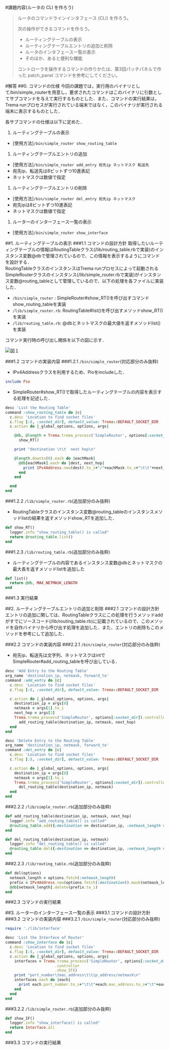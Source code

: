 #課題内容(ルータの CLI を作ろう)
>
>ルータのコマンドラインインタフェース (CLI) を作ろう。
>
>次の操作ができるコマンドを作ろう。
>
>* ルーティングテーブルの表示
>* ルーティングテーブルエントリの追加と削除
>* ルータのインタフェース一覧の表示
>* そのほか、あると便利な機能
>
>コントローラを操作するコマンドの作りかたは、第3回パッチパネルで作った patch_panel コマンドを参考にしてください。

#解答
##0. コマンドの仕様
今回の課題では，実行用のバイナリとして/bin/simple_routerを用意し，要求されたコマンドはこのバイナリに引数としてサブコマンドを与えて実行するものとした．また、コマンドの実行結果は，Trema runプロセスが実行されている端末ではなく，このバイナリが実行される端末に表示するものとした．

各サブコマンドの仕様は以下に定めた．

1. ルーティングテーブルの表示
  * [使用方法]`/bin/simple_router show_routing_table`
1. ルーティングテーブルエントリの追加
  * [使用方法]`/bin/simple_router add_entry 宛先ip ネットマスク 転送先`
  * 宛先ip、転送先は8ビットずつ10進表記
  * ネットマスクは数値で指定
1. ルーティングテーブルエントリの削除
  * [使用方法]`/bin/simple_router del_entry 宛先ip ネットマスク`
  * 宛先ipは8ビットずつ10進表記
  * ネットマスクは数値で指定
1. ルーターのインターフェース一覧の表示
  * [使用方法]`/bin/simple_router show_interface`

##1. ルーティングテーブルの表示
###1.1 コマンドの設計方針
取得したいルーティングテーブルの情報はRoutingTableクラス(/lib/routing_table.rbで実装)のインスタンス変数@dbで管理されているので、この情報を表示するようにコマンドを設計する．  
RoutingTableクラスのインスタンスはTrema runプロセスによって起動されるSimpleRouterクラスのインスタンス(/lib/simple_router.rbで実装)がインスタンス変数@routing_tableとして管理しているので、以下の処理を各ファイルに実装した．

* `/bin/simple_router`   : SimpleRouter#show_RT()を呼び出すコマンドshow_routing_tableを実装
* `/lib/simple_router.rb`: RoutingTable#list()を呼び出すメソッドshow_RT()を実装
* `/lib/routing_table.rb`: @dbとネットマスクの最大値を返すメソッドlist()を実装

コマンド実行時の呼び出し関係を以下の図に示す．

![図１](https://github.com/handai-trema/simple-router-d-miura/blob/master/fig1.png)

<!--
コマンド実行時の呼び出し関係は以下のようになる．
1. 実行用バイナリ/bin/simple_router(自作)がTrema runプロセスによって起動されるSimpleRouterクラスのインスタンスが持つshow_RTメソッドを呼び出す
2. SimpleRouterクラスのshow_RTメソッドがRoutingTableクラスのインスタンス変数@routing_tableのインスタンスメソッドlistを呼び出す
3.


⑤ルーティングテーブルの内容を表示  
↓①SimpleRouter#show_RT()  ↑④ルーティングテーブルの内容、最大マスク長  
Trema runプロセスによって起動されるSimpleRouter  
↓②RoutingTable#list()     ↑③ルーティングテーブルの内容、最大マスク長  
RoutingTable
-->


###1.2 コマンドの実装内容
###1.2.1 `/bin/simple_router`(対応部分のみ抜粋)  
* IPv4Addressクラスを利用するため、Pioをincludeした．  
```ruby
include Pio
```
* SimpleRouter#show_RT()で取得したルーティングテーブルの内容を表示する処理を記述した．
```ruby
desc 'List the Routing Table'
command :show_routing_table do |c|
  c.desc 'Location to find socket files'
  c.flag [:S, :socket_dir], default_value: Trema::DEFAULT_SOCKET_DIR
  c.action do |_global_options, options, args|

    @db, @length = Trema.trema_process('SimpleRouter', options[:socket_dir]).controller.
      show_RT()

    print "destination \t\t  next hop\n"

    @length.downto(0).each do |eachMask|
      @db[eachMask].each do |dest, next_hop|
        print IPv4Address.new(dest).to_s+"/"+eachMask.to_s+"\t\t"+next_hop.to_s+"\n"
      end
    end

  end
end
```

###1.2.2 `/lib/simple_router.rb`(追加部分のみ抜粋)  
* RoutingTableクラスのインスタンス変数@routing_tableのインスタンスメソッドlistの結果を返すメソッドshow_RTを追加した．
```ruby
def show_RT()
  logger.info "show_routing_table() is called"
  return @routing_table.list()
end
```
###1.2.3 `/lib/routing_table.rb`(追加部分のみ抜粋)  
* ルーティングテーブルの内容であるインスタンス変数@dbとネットマスクの最大長を返すメソッドlistを追加した
```ruby
def list()
  return @db, MAX_NETMASK_LENGTH
end
```
###1.3 実行結果

##2. ルーティングテーブルエントリの追加と削除
###2.1 コマンドの設計方針
エントリの追加に関しては、RoutingTableクラスにこの処理を行うメソッドaddがすでにソースコード(/lib/routing_table.rb)に記載されているので、このメソッドを自作バイナリから呼び出す処理を追加した．また、エントリの削除もこのメソッドを参考にして追加した．

###2.2 コマンドの実装内容
###2.2.1 `/bin/simple_router`(対応部分のみ抜粋)
* 宛先ip、転送先は文字列、ネットマスクはintでSimpleRouter#add_routing_tableを呼び出している．
```ruby
desc 'Add Entry to the Routing Table'
arg_name 'destination_ip, netmask, forward_to'
command :add_entry do |c|
  c.desc 'Location to find socket files'
  c.flag [:S, :socket_dir], default_value: Trema::DEFAULT_SOCKET_DIR

  c.action do |_global_options, options, args|
    destination_ip = args[0]
    netmask = args[1].to_i
    next_hop = args[2]
    Trema.trema_process('SimpleRouter', options[:socket_dir]).controller.
      add_routing_table(destination_ip, netmask, next_hop)
  end
end

desc 'Delete Entry to the Routing Table'
arg_name 'destination_ip, netmask, forward_to'
command :del_entry do |c|
  c.desc 'Location to find socket files'
  c.flag [:S, :socket_dir], default_value: Trema::DEFAULT_SOCKET_DIR

  c.action do |_global_options, options, args|
    destination_ip = args[0]
    netmask = args[1].to_i
    Trema.trema_process('SimpleRouter', options[:socket_dir]).controller.
      del_routing_table(destination_ip, netmask)
  end
end
```
###2.2.2 `/lib/simple_router.rb`(追加部分のみ抜粋)
```ruby
def add_routing_table(destination_ip, netmask, next_hop)
  logger.info "add_routing_table() is called"
  @routing_table.add({:destination => destination_ip, :netmask_length => netmask, :next_hop => next_hop})
end

def del_routing_table(destination_ip, netmask)
  logger.info "del_routing_table() is called"
  @routing_table.del({:destination => destination_ip, :netmask_length => netmask})
end
```
###2.2.3 `/lib/routing_table.rb`(追加部分のみ抜粋)
```ruby
def del(options)
  netmask_length = options.fetch(:netmask_length)
  prefix = IPv4Address.new(options.fetch(:destination)).mask(netmask_length)
  @db[netmask_length].delete(prefix.to_i)
end
```
###2.3 コマンドの実行結果

##3. ルーターのインターフェース一覧の表示
###3.1 コマンドの設計方針
###3.2 コマンドの実装内容
###3.2.1 `/bin/simple_router`(対応部分のみ抜粋)
```ruby
require './lib/interface'
```
```ruby
desc 'List the Interface of Router'
command :show_interface do |c|
  c.desc 'Location to find socket files'
  c.flag [:S, :socket_dir], default_value: Trema::DEFAULT_SOCKET_DIR
  c.action do |_global_options, options, args|
    interfaces = Trema.trema_process('SimpleRouter', options[:socket_dir])
                      .controller
                      .show_IF()
    print "port_number\tmac_address\t\tip_address/netmask\n"
    interfaces.each do |each|
      print each.port_number.to_s+"\t\t"+each.mac_address.to_s+"\t"+each.ip_address.to_s+"/"+each.netmask_length.to_s+"\n"
    end
  end
end
```
###3.2.2 `/lib/simple_router.rb`(追加部分のみ抜粋)
```ruby
def show_IF()
  logger.info "show_interface() is called"
  return Interface.all
end
```
###3.3 コマンドの実行結果
